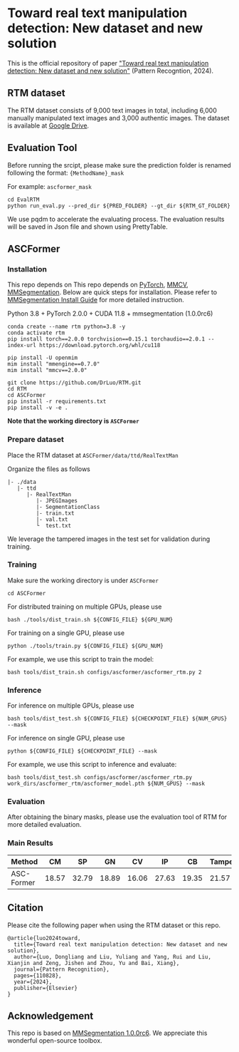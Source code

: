 # Toward real text manipulation detection: New dataset and new solution
This is the official repository of paper ["Toward real text manipulation detection: New dataset and new solution"](https://doi.org/10.1016/j.patcog.2024.110828) (Pattern Recogntion, 2024).

## RTM dataset

The RTM dataset consists of 9,000 text images in total, including 6,000 manually manipulated text images and 3,000 authentic images. The dataset is available at [Google Drive](https://drive.google.com/file/d/11AHZ8ih_kDCFilGceevppcGkKR4vDJD2/view?usp=sharing).

## Evaluation Tool

Before running the srcipt, please make sure the prediction folder is renamed following the format:
`{MethodName}_mask`

For example: `ascformer_mask`

```shell
cd EvalRTM
python run_eval.py --pred_dir ${PRED_FOLDER} --gt_dir ${RTM_GT_FOLDER}
```
We use pqdm to accelerate the evaluating process. The evaluation results will be saved in Json file and shown using PrettyTable.

## ASCFormer

### Installation

This repo depends on This repo depends on [PyTorch](https://pytorch.org/), [MMCV](https://github.com/open-mmlab/mmcv), [MMSegmentation](https://github.com/open-mmlab/mmsegmentation).
Below are quick steps for installation.
Please refer to [MMSegmentation Install Guide](https://mmsegmentation.readthedocs.io/en/dev-1.x/get_started.html) for more detailed instruction.

Python 3.8 + PyTorch 2.0.0 + CUDA 11.8 + mmsegmentation (1.0.0rc6)

```shell
conda create --name rtm python=3.8 -y
conda activate rtm
pip install torch==2.0.0 torchvision==0.15.1 torchaudio==2.0.1 --index-url https://download.pytorch.org/whl/cu118

pip install -U openmim
mim install "mmengine==0.7.0"
mim install "mmcv==2.0.0"

git clone https://github.com/DrLuo/RTM.git
cd RTM
cd ASCFormer
pip install -r requirements.txt
pip install -v -e .
```

**Note that the working directory is `ASCFormer`**

### Prepare dataset

Place the RTM dataset at `ASCFormer/data/ttd/RealTextMan` 

Organize the files as follows

```
|- ./data
   |- ttd
      |- RealTextMan
         |- JPEGImages
         |- SegmentationClass
         |- train.txt
         |- val.txt
         └  test.txt
```

We leverage the tampered images in the test set for validation during training.

### Training

Make sure the working directory is under `ASCFormer`

```shell
cd ASCFormer
```

For distributed training on multiple GPUs, please use

```shell
bash ./tools/dist_train.sh ${CONFIG_FILE} ${GPU_NUM}
```

For training on a single GPU, please use

```shell
python ./tools/train.py ${CONFIG_FILE} ${GPU_NUM}
```

For example, we use this script to train the model:

```shell
bash tools/dist_train.sh configs/ascformer/ascformer_rtm.py 2
```


### Inference

For inference on multiple GPUs, please use

```shell
bash tools/dist_test.sh ${CONFIG_FILE} ${CHECKPOINT_FILE} ${NUM_GPUS} --mask
```

For inference on single GPU, please use

```shell
python ${CONFIG_FILE} ${CHECKPOINT_FILE} --mask
```



For example, we use this script to inference and evaluate:

```shell
bash tools/dist_test.sh configs/ascformer/ascformer_rtm.py work_dirs/ascformer_rtm/ascformer_model.pth ${NUM_GPUS} --mask
```

### Evaluation

After obtaining the binary masks, please use the evaluation tool of RTM for more detailed evaluation.


### Main Results

|Method|CM|SP|GN|CV|IP|CB|Tamper|All|download|
|-|-|-|-|-|-|-|-|-|-|
|ASC-Former|18.57|32.79|18.89|16.06|27.63|19.35|21.57|19.71|[model](https://drive.google.com/file/d/1xltdrDhqeyDh3TnynXDn0eVZnAKtnlKx/view?usp=sharing)|


## Citation
Please cite the following paper when using the RTM dataset or this repo.

```
@article{luo2024toward,
  title={Toward real text manipulation detection: New dataset and new solution},
  author={Luo, Dongliang and Liu, Yuliang and Yang, Rui and Liu, Xianjin and Zeng, Jishen and Zhou, Yu and Bai, Xiang},
  journal={Pattern Recognition},
  pages={110828},
  year={2024},
  publisher={Elsevier}
}
```

## Acknowledgement

This repo is based on [MMSegmentation 1.0.0rc6](https://github.com/open-mmlab/mmsegmentation). We appreciate this wonderful open-source toolbox.